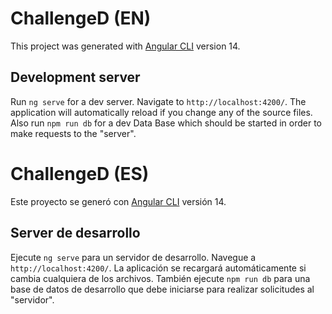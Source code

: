 # ChallengeD (EN)

This project was generated with [Angular CLI](https://github.com/angular/angular-cli) version 14.

## Development server

Run `ng serve` for a dev server. Navigate to `http://localhost:4200/`. The application will automatically reload if you change any of the source files.
Also run `npm run db` for a dev Data Base which should be started in order to make requests to the "server".

# ChallengeD (ES)

Este proyecto se generó con [Angular CLI](https://github.com/angular/angular-cli) versión 14.

## Server de desarrollo

Ejecute `ng serve` para un servidor de desarrollo. Navegue a `http://localhost:4200/`. La aplicación se recargará automáticamente si cambia cualquiera de los archivos.
También ejecute `npm run db` para una base de datos de desarrollo que debe iniciarse para realizar solicitudes al "servidor".
